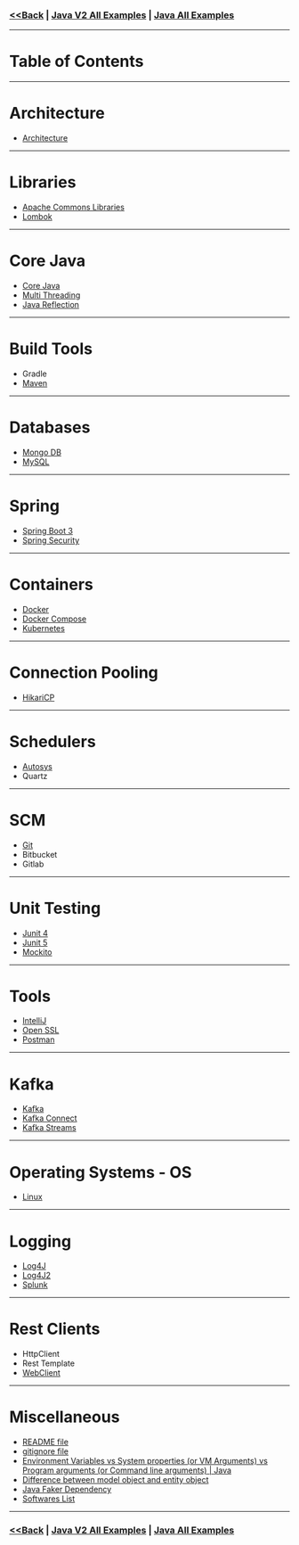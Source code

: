 ### [<<Back](../README.md) | [Java V2 All Examples](https://github.com/avinashbabudonthu/java/blob/master/java-v2/README.md) | [Java All Examples](https://github.com/avinashbabudonthu/java/blob/master/README.md)
------
# Table of Contents
------
# Architecture
* [Architecture](architecture)
------
# Libraries
* [Apache Commons Libraries](apache-commons)
* [Lombok](lombok)
------
# Core Java
* [Core Java](core-java)
* [Multi Threading](multi-threading)
* [Java Reflection](reflection)
------
# Build Tools
* Gradle
* [Maven](maven)
------
# Databases
* [Mongo DB](mongo-db)
* [MySQL](mysql)
------
# Spring
* [Spring Boot 3](spring-boot-3)
* [Spring Security](spring-security)
------
# Containers
* [Docker](docker)
* [Docker Compose](docker-compose)
* [Kubernetes](kubernetes)
------
# Connection Pooling
* [HikariCP](hikari-cp)
------
# Schedulers
* [Autosys](autosys)
* Quartz
------
# SCM
* [Git](git)
* Bitbucket
* Gitlab
------
# Unit Testing
* [Junit 4](junit-4)
* [Junit 5](junit-5)
* [Mockito](mockito)
------
# Tools
* [IntelliJ](intellij)
* [Open SSL](openssl)
* [Postman](postman)
------
# Kafka
* [Kafka](kafka)
* [Kafka Connect](kafka-connect)
* [Kafka Streams](kafka-streams)
------
# Operating Systems - OS
* [Linux](linux)
------
# Logging
* [Log4J](log4j)
* [Log4J2](log4j2)
* [Splunk](splunk)
------
# Rest Clients
* HttpClient
* Rest Template
* [WebClient](rest-client-webclient)
------
# Miscellaneous
* [README file](../README-template.md)
* [gitignore file](../.gitignore)
* [Environment Variables vs System properties (or VM Arguments) vs Program arguments (or Command line arguments) | Java](files/variables-arguments.md)
* [Difference between model object and entity object](files/model-vs-entity.md)
* [Java Faker Dependency](files/java-faker-dependency.md)
* [Softwares List](files/softwares-list.md)
------
### [<<Back](../README.md) | [Java V2 All Examples](https://github.com/avinashbabudonthu/java/blob/master/java-v2/README.md) | [Java All Examples](https://github.com/avinashbabudonthu/java/blob/master/README.md)